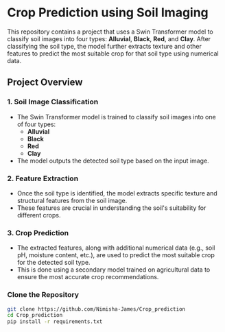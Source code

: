 # Crop Prediction using Soil Imaging

This repository contains a project that uses a Swin Transformer model to classify soil images into four types: **Alluvial**, **Black**, **Red**, and **Clay**. After classifying the soil type, the model further extracts texture and other features to predict the most suitable crop for that soil type using numerical data.

## Project Overview

### 1. **Soil Image Classification**
   - The Swin Transformer model is trained to classify soil images into one of four types:
     - **Alluvial**
     - **Black**
     - **Red**
     - **Clay**
   - The model outputs the detected soil type based on the input image.

### 2. **Feature Extraction**
   - Once the soil type is identified, the model extracts specific texture and structural features from the soil image.
   - These features are crucial in understanding the soil's suitability for different crops.

### 3. **Crop Prediction**
   - The extracted features, along with additional numerical data (e.g., soil pH, moisture content, etc.), are used to predict the most suitable crop for the detected soil type.
   - This is done using a secondary model trained on agricultural data to ensure the most accurate crop recommendations.


### **Clone the Repository**
   ```bash
   git clone https://github.com/Nimisha-James/Crop_prediction
   cd Crop_prediction
   pip install -r requirements.txt
